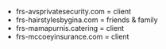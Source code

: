 - frs-avsprivatesecurity.com = client
- frs-hairstylesbygina.com = friends & family
- frs-mamapurnis.catering = client
- frs-mccoeyinsurance.com = client
